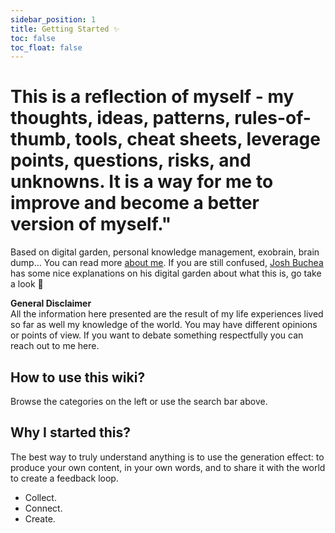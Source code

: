 ```yaml
---
sidebar_position: 1
title: Getting Started ✨
toc: false
toc_float: false
---
```


# This is a reflection of myself - my thoughts, ideas, patterns, rules-of-thumb, tools, cheat sheets, leverage points, questions, risks, and unknowns. It is a way for me to improve and become a better version of myself."

Based on digital garden, personal knowledge management, exobrain, brain dump...
You can read more [about me](/about/about-me.md).
If you are still confused, [Josh Buchea](https://joshbuchea.com/whats-a-digital-garden/) has some nice explanations on his digital garden about what this is, go take a look 👀

**General Disclaimer**  
All the information here presented are the result of my life experiences lived so far as well my knowledge of the world. You may have different opinions or points of view. If you want to debate something respectfully you can reach out to me here.

## How to use this wiki?
Browse the categories on the left or use the search bar above.

## Why I started this?
The best way to truly understand anything is to use the generation effect: to produce your own content, in your own words, and to share it with the world to create a feedback loop.
- Collect.
- Connect.
- Create.
